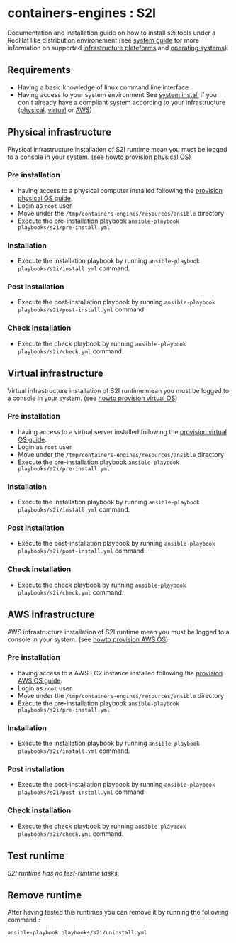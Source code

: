 # containers-engines : S2I


Documentation and installation guide on how to install s2i
tools under a RedHat like distribution environement (see [system guide](System.md#supported-operating-systems) 
for more information on supported [infrastructure plateforms](System.md) and [operating systems](System.md#supported-operating-systems)).


## Requirements

- Having a basic knowledge of linux command line interface
- Having access to your system environment See [system install](System.md) 
  if you don't already have a compliant system according to your infrastructure 
  ([physical](System.md#physical-infrastructure), [virtual](System.md#virtual-infrastructure)
  or [AWS](System.md#aws-infrastructure))


## Physical infrastructure 

Physical infrastructure installation of S2I runtime mean you must be logged to a console
in your system. (see [howto provision physical OS](System.md#physical-infrastructure))


### Pre installation

- having access to a physical computer installed following the 
  [provision physical OS guide](System.md#physical-infrastructure).
- Login as `root` user
- Move under the `/tmp/containers-engines/resources/ansible` directory
- Execute the pre-installation playbook `ansible-playbook playbooks/s2i/pre-install.yml`


### Installation

- Execute the installation playbook by running `ansible-playbook playbooks/s2i/install.yml` command.


### Post installation

- Execute the post-installation playbook by running `ansible-playbook playbooks/s2i/post-install.yml` command.


### Check installation

- Execute the check playbook by running `ansible-playbook playbooks/s2i/check.yml` command.


## Virtual infrastructure 

Virtual infrastructure installation of S2I runtime mean you must be logged to a 
console in your system. (see [howto provision virtual OS](System.md#virtual-infrastructure))


### Pre installation

- having access to a virtual server installed following the 
  [provision virtual OS guide](System.md#virtual-infrastructure).
- Login as `root` user
- Move under the `/tmp/containers-engines/resources/ansible` directory
- Execute the pre-installation playbook `ansible-playbook playbooks/s2i/pre-install.yml`


### Installation

- Execute the installation playbook by running `ansible-playbook playbooks/s2i/install.yml` command.


### Post installation

- Execute the post-installation playbook by running `ansible-playbook playbooks/s2i/post-install.yml` command.


### Check installation

- Execute the check playbook by running `ansible-playbook playbooks/s2i/check.yml` command.


## AWS infrastructure 

AWS infrastructure installation of S2I runtime mean you must be logged to a 
console in your system. (see [howto provision AWS OS](System.md#aws-infrastructure))


### Pre installation

- having access to a AWS EC2 instance installed following the 
  [provision AWS OS guide](System.md#aws-infrastructure).
- Login as `root` user
- Move under the `/tmp/containers-engines/resources/ansible` directory
- Execute the pre-installation playbook `ansible-playbook playbooks/s2i/pre-install.yml`


### Installation

- Execute the installation playbook by running `ansible-playbook playbooks/s2i/install.yml` command.


### Post installation

- Execute the post-installation playbook by running `ansible-playbook playbooks/s2i/post-install.yml` command.


### Check installation

- Execute the check playbook by running `ansible-playbook playbooks/s2i/check.yml` command.


## Test runtime

*S2I runtime has no test-runtime tasks.*


## Remove runtime

After having tested this runtimes you can remove it by running the 
following command :
```
ansible-playbook playbooks/s2i/uninstall.yml
```


